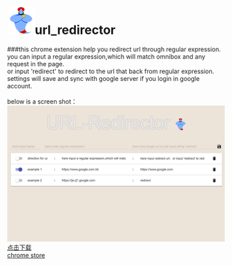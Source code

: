 ![image](./example_icon.PNG)url_redirector<br/>
===============================================
###this chrome extension help you redirect url through regular expression.<br/>
you can input a regular expression,which will match omnibox and any request in the page.<br/>
or input 'redirect' to redirect to the url that back from regular expression.<br/>
settings will save and sync with google server if you login in google account.<br/>
<br/>
below is a screen shot：<br/>
![image](./example_UI.PNG)
<br/>
[点击下载](./url_redirector.crx)<br/>
[chrome store](https://chrome.google.com/webstore/detail/urlredirector/dfoapkigebckfdljgmlphpbemdepbgjj?hl=zh-CN)

